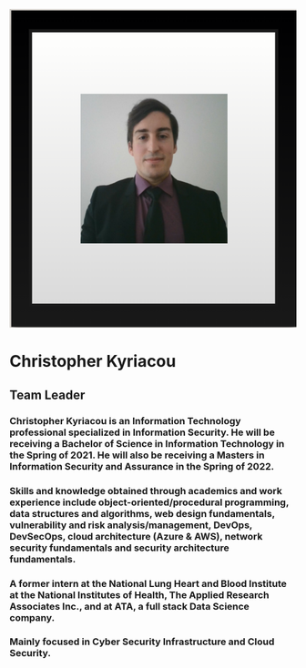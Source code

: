 ![](https://github.com/ckyriaco/Capstone/blob/main/Photos_Gifs/Christopher_Kyriacou.PNG)

# Christopher Kyriacou #
## Team Leader ##

### Christopher Kyriacou is an Information Technology professional specialized in Information Security. He will be receiving a Bachelor of Science in Information Technology in the Spring of 2021. He will also be receiving a Masters in Information Security and Assurance in the Spring of 2022. ###

### Skills and knowledge obtained through academics and work experience include object-oriented/procedural programming, data structures and algorithms, web design fundamentals, vulnerability and risk analysis/management, DevOps, DevSecOps, cloud architecture (Azure & AWS), network security fundamentals and security architecture fundamentals. ###

### A former intern at the National Lung Heart and Blood Institute at the National Institutes of Health, The Applied Research Associates Inc., and at ATA, a full stack Data Science company. ###

### Mainly focused in Cyber Security Infrastructure and Cloud Security. ###
